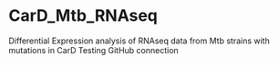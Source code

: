 # CarD_Mtb_RNAseq
Differential Expression analysis of RNAseq data from Mtb strains with mutations in CarD
Testing GitHub connection
